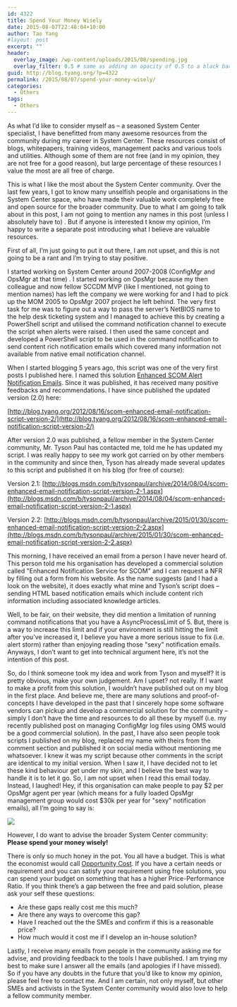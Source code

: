 ```yaml
---
id: 4322
title: Spend Your Money Wisely
date: 2015-08-07T22:48:04+10:00
author: Tao Yang
#layout: post
excerpt: ""
header:
  overlay_image: /wp-content/uploads/2015/08/spending.jpg
  overlay_filter: 0.5 # same as adding an opacity of 0.5 to a black background
guid: http://blog.tyang.org/?p=4322
permalink: /2015/08/07/spend-your-money-wisely/
categories:
  - Others
tags:
  - Others
---
```

As what I’d like to consider myself as – a seasoned System Center specialist, I have benefitted from many awesome resources from the community during my career in System Center. These resources consist of blogs, whitepapers, training videos, management packs and various tools and utilities. Although some of them are not free (and in my opinion, they are not free for a good reason), but large percentage of these resources I value the most are all free of charge.

This is what I like the most about the System Center community. Over the last few years, I got to know many unselfish people and organisations in the System Center space, who have made their valuable work completely free and open source for the broader community. Due to what I am going to talk about in this post, I am not going to mention any names in this post (unless I absolutely have to) . But if anyone is interested t know my opinion, I’m happy to write a separate post introducing what I believe are valuable resources.

First of all, I’m just going to put it out there, I am not upset, and this is not going to be a rant and I’m trying to stay positive.

I started working on System Center around 2007-2008 (ConfigMgr and OpsMgr at that time) . I started working on OpsMgr because my then colleague and now fellow SCCDM MVP (like I mentioned, not going to mention names) has left the company we were working for and I had to pick up the MOM 2005 to OpsMgr 2007 project he left behind. The very first task for me was to figure out a way to pass the server’s NetBIOS name to the help desk ticketing system and I managed to achieve this by creating a PowerShell script and utilised the command notification channel to execute the script when alerts were raised. I then used the same concept and developed a PowerShell script to be used in the command notification to send content rich notification emails which covered many information not available from native email notification channel.

When I started blogging 5 years ago, this script was one of the very first posts I published here. I named this solution [Enhanced SCOM Alert Notification Emails](http://blog.tyang.org/2010/07/19/enhanced-scom-alerts-notification-emails). Since it was published, it has received many positive feedbacks and recommendations. I have since published the updated version (2.0) here:

[http://blog.tyang.org/2012/08/16/scom-enhanced-email-notification-script-version-2/](http://blog.tyang.org/2012/08/16/scom-enhanced-email-notification-script-version-2/)

After version 2.0 was published, a fellow member in the System Center community, Mr. Tyson Paul has contacted me, told me he has updated my script. I was really happy to see my work got carried on by other members in the community and since then, Tyson has already made several updates to this script and published it on his blog (for free of course):

Version 2.1: [http://blogs.msdn.com/b/tysonpaul/archive/2014/08/04/scom-enhanced-email-notification-script-version-2-1.aspx](http://blogs.msdn.com/b/tysonpaul/archive/2014/08/04/scom-enhanced-email-notification-script-version-2-1.aspx)

Version 2.2: [http://blogs.msdn.com/b/tysonpaul/archive/2015/01/30/scom-enhanced-email-notification-script-version-2-2.aspx](http://blogs.msdn.com/b/tysonpaul/archive/2015/01/30/scom-enhanced-email-notification-script-version-2-2.aspx)

This morning, I have received an email from a person I have never heard of. This person told me his organisation has developed a commercial solution called "Enhanced Notification Service for SCOM" and I can request a NFR by filling out a form from his website. As the name suggests (and I had a look on the website), it does exactly what mine and Tyson’s script does – sending HTML based notification emails which include content rich information including associated knowledge articles.

Well, to be fair, on their website, they did mention a limitation of running command notifications that you have a AsyncProcessLimit of 5. But, there is a way to increase this limit and if your environment is still hitting the limit after you’ve increased it, I believe you have a more serious issue to fix (i.e. alert storm) rather than enjoying reading those "sexy" notification emails. Anyways, I don’t want to get into technical argument here, it’s not the intention of this post.

So, do I think someone took my idea and work from Tyson and myself? It is pretty obvious, make your own judgement. Am I upset? not really. If I want to make a profit from this solution, I wouldn’t have published out on my blog in the first place. And believe me, there are many solutions and proof-of-concepts I have developed in the past that I sincerely hope some software vendors can pickup and develop a commercial solution for the community – simply I don’t have the time and resources to do all these by myself (i.e. my recently published post on managing ConfigMgr log files using OMS would be a good commercial solution).
In the past, I have also seen people took scripts I published on my blog, replaced my name with theirs from the comment section and published it on social media without mentioning me whatsoever. I knew it was my script because other comments in the script are identical to my initial version. When I saw it, I have decided not to let these kind behaviour get under my skin, and I believe the best way to handle it is to let it go. So, I am not upset when I read this email today. Instead, I laughed! Hey, if this organisation can make people to pay $2 per OpsMgr agent per year (which means for a fully loaded OpsMgr management group would cost $30k per year for "sexy" notification emails), all I’m going to say is:

![](http://blog.tyang.org/wp-content/uploads/2015/08/good-for-you.jpg)

However, I do want to advise the broader System Center community: **Please spend your money wisely!**

There is only so much honey in the pot. You all have a budget. This is what the economist would call [Opportunity Cost](https://en.wikipedia.org/wiki/Opportunity_cost). If you have a certain needs or requirement and you can satisfy your requirement using free solutions, you can spend your budget on something that has a higher Price-Performance Ratio. If you think there’s a gap between the free and paid solution, please ask your self these questions:

* Are these gaps really cost me this much?
* Are there any ways to overcome this gap?
* Have I reached out the the SMEs and confirm if this is a reasonable price?
* How much would it cost me if I develop an in-house solution?

Lastly, I receive many emails from people in the community asking me for advise, and providing feedback to the tools I have published. I am trying my best to make sure I answer all the emails (and apologies if I have missed). So if you have any doubts in the future that you’d like to know my opinion, please feel free to contact me. And I am certain, not only myself, but other SMEs and activists in the System Center community would also love to help a fellow community member.